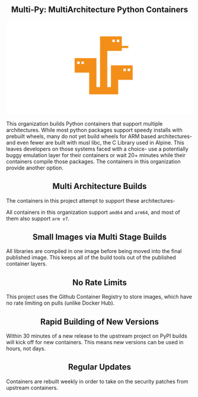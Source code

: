 <h2 align="center">Multi-Py: MultiArchitecture Python Containers</h2>

![](https://raw.githubusercontent.com/multi-py/.github/main/profile/images/hydra-social.png)

This organization builds Python containers that support multiple architectures. While most python packages support speedy installs with prebuilt wheels, many do not yet build wheels for ARM based architectures- and even fewer are built with musl libc, the C Library used in Alpine. This leaves developers on those systems faced with a choice- use a potentially buggy emulation layer for their containers or wait 20+ minutes while their containers compile those packages. The containers in this organization provide another option.


<center>
<h2>Multi Architecture Builds</h2>
</center>

The containers in this project attempt to support these architectures-

All containers in this organization support `amd64` and `arm64`, and most of them also support `arm v7`.

<center>
<h2>Small Images via Multi Stage Builds</h2>
</center>

All libraries are compiled in one image before being moved into the final published image. This keeps all of the build tools out of the published container layers.


<center>
<h2>No Rate Limits</h2>
</center>

This project uses the Github Container Registry to store images, which have no rate limiting on pulls (unlike Docker Hub).


<center>
<h2>Rapid Building of New Versions</h2>
</center>

Within 30 minutes of a new release to the upstream project on PyPI builds will kick off for new containers. This means new versions can be used in hours, not days.


<center>
<h2>Regular Updates</h2>
</center>

Containers are rebuilt weekly in order to take on the security patches from upstream containers.

